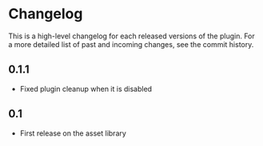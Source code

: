 Changelog
============

This is a high-level changelog for each released versions of the plugin. For a more detailed list of past and incoming changes, see the commit history.


0.1.1
-----

- Fixed plugin cleanup when it is disabled

0.1
----

- First release on the asset library

